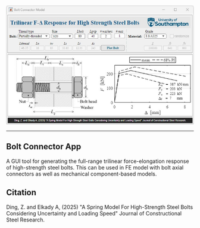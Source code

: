 <p align="center">
  <img width="800" src="screenshot.jpg" alt="Bolt-Connector">
</p>

---------------

## Bolt Connector App
A GUI tool for generating the full-range trilinear force-elongation response of high-strength steel bolts. This can be used in FE model with bolt axial connectors as well as mechanical component-based models.

## Citation
Ding, Z. and Elkady A, (2025) "A Spring Model For High-Strength Steel Bolts Considering Uncertainty and Loading Speed" Journal of Constructional Steel Research.
